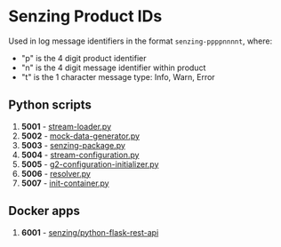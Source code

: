 # Senzing Product IDs

Used in log message identifiers in the format `senzing-ppppnnnnt`, where:

- "p" is the 4 digit product identifier
- "n" is the 4 digit message identifier within product
- "t" is the 1 character message type: Info, Warn, Error

## Python scripts

1. **5001** - [stream-loader.py](https://github.com/Senzing/stream-loader/blob/master/stream-loader.py)
1. **5002** - [mock-data-generator.py](https://github.com/Senzing/mock-data-generator/blob/master/mock-data-generator.py)
1. **5003** - [senzing-package.py](https://github.com/Senzing/senzing-package/blob/master/senzing-package.py)
1. **5004** - [stream-configuration.py](https://github.com/Senzing/stream-configuration/blob/master/stream-configuration.py)
1. **5005** - [g2-configuration-initializer.py](https://github.com/Senzing/g2-configuration-initializer/blob/master/g2-configuration-initializer.py)
1. **5006** - [resolver.py](https://github.com/Senzing/resolver/blob/master/resolver.py)
1. **5007** - [init-container.py](https://github.com/Senzing/docker-init-container/blob/master/init-container.py)

## Docker apps

1. **6001** - [senzing/python-flask-rest-api](https://github.com/Senzing/docker-python-flask-rest-api)

